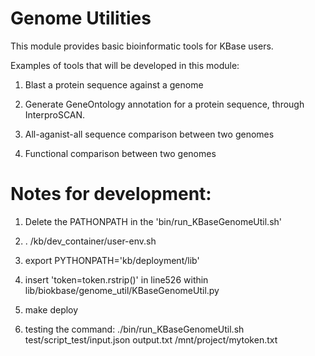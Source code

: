 

Genome Utilities
===========================

This module provides basic bioinformatic tools for KBase users.


Examples of tools that will be developed in this module:

1) Blast a protein sequence against a genome

2) Generate GeneOntology annotation for a protein sequence, through InterproSCAN.

3) All-aganist-all sequence comparison between two genomes

4) Functional comparison between two genomes






Notes for development:
============

1) Delete the PATHONPATH in the 'bin/run_KBaseGenomeUtil.sh'

2) . /kb/dev_container/user-env.sh

3) export PYTHONPATH='kb/deployment/lib'

4) insert 'token=token.rstrip()' in line526 within lib/biokbase/genome_util/KBaseGenomeUtil.py

5) make deploy


6) testing the command:  ./bin/run_KBaseGenomeUtil.sh test/script_test/input.json output.txt /mnt/project/mytoken.txt
